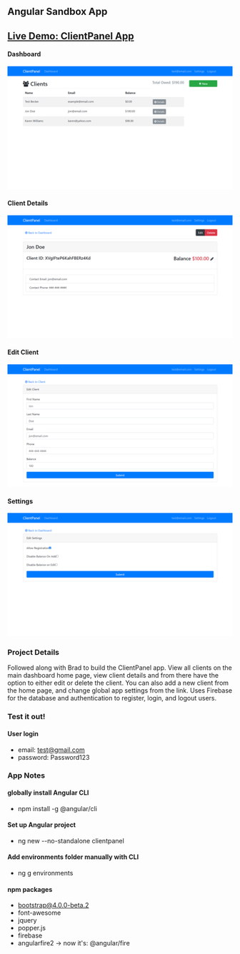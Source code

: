 ## Angular Sandbox App

## [Live Demo: ClientPanel App](https://replit.com/@gdbecker/ClientPanelProject)

#### Dashboard

!["Dashboard"](./Dashboard.png)

#### Client Details

!["ClientDetails"](./ClientDetails.png)

#### Edit Client

!["EditClient"](./EditClient.png)

#### Settings

!["Settings"](./Settings.png)

### Project Details

Followed along with Brad to build the ClientPanel app. View all clients on the main dashboard home page, view client details and from there have the option to either edit or delete the client. You can also add a new client from the home page, and change global app settings from the link. Uses Firebase for the database and authentication to register, login, and logout users.

### Test it out!

#### User login

- email: test@gmail.com
- password: Password123

### App Notes

#### globally install Angular CLI

- npm install -g @angular/cli

#### Set up Angular project

- ng new --no-standalone clientpanel

#### Add environments folder manually with CLI

- ng g environments

#### npm packages

- bootstrap@4.0.0-beta.2
- font-awesome
- jquery
- popper.js
- firebase
- angularfire2 -> now it's: @angular/fire

